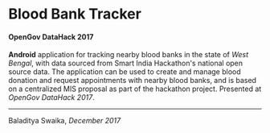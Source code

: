 # Blood Bank Tracker
#### **OpenGov DataHack 2017**

**Android** application for tracking nearby blood banks in the state of *West Bengal*, with data sourced from Smart India Hackathon's national open source data. The application can be used to create and manage blood donation and request appointments with nearby blood banks, and is based on a centralized MIS proposal as part of the hackathon project. Presented at *OpenGov DataHack 2017*.

---
Baladitya Swaika, *December 2017*